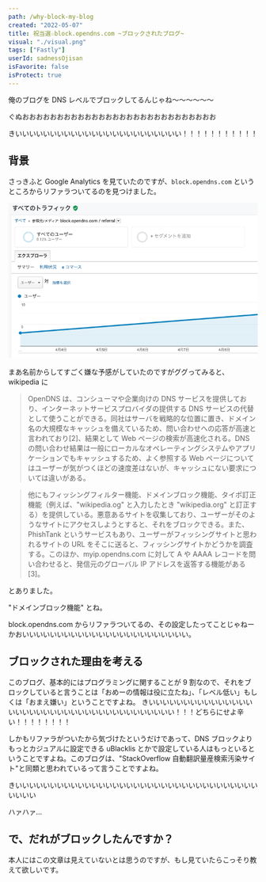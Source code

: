 ```yaml
---
path: /why-block-my-blog
created: "2022-05-07"
title: 祝当選☆block.opendns.com ~ブロックされたブログ~
visual: "./visual.png"
tags: ["Fastly"]
userId: sadnessOjisan
isFavorite: false
isProtect: true
---
```


俺のブログを DNS レベルでブロックしてるんじゃね〜〜〜〜〜〜

ぐぬおおおおおおおおおおおおおおおおおおおおおおおおおおおお

きいいいいいいいいいいいいいいいいいいいいいいいい！！！！！！！！！！！

## 背景

さっきふと Google Analytics を見ていたのですが、`block.opendns.com` というところからリファラついてるのを見つけました。

![グラフ](./graph.png)

まあ名前からしてすごく嫌な予感がしていたのですがググってみると、wikipedia に

> OpenDNS は、コンシューマや企業向けの DNS サービスを提供しており、インターネットサービスプロバイダの提供する DNS サービスの代替として使うことができる。同社はサーバを戦略的な位置に置き、ドメイン名の大規模なキャッシュを備えているため、問い合わせへの応答が高速と言われており[2]、結果として Web ページの検索が高速化される。DNS の問い合わせ結果は一般にローカルなオペレーティングシステムやアプリケーションでもキャッシュするため、よく参照する Web ページについてはユーザーが気がつくほどの速度差はないが、キャッシュにない要求については違いがある。

> 他にもフィッシングフィルター機能、ドメインブロック機能、タイポ訂正機能（例えば、"wikipedia.og" と入力したとき "wikipedia.org" と訂正する）を提供している。悪意あるサイトを収集しており、ユーザーがそのようなサイトにアクセスしようとすると、それをブロックできる。また、PhishTank というサービスもあり、ユーザーがフィッシングサイトと思われるサイトの URL をそこに送ると、フィッシングサイトかどうかを調査する。このほか、myip.opendns.com に対して A や AAAA レコードを問い合わせると、発信元のグローバル IP アドレスを返答する機能がある[3]。

とありました。

"ドメインブロック機能" とね。

block.opendns.com からリファラついてるの、その設定したってことじゃねーかおいいいいいいいいいいいいいいいいいいいいいいいい。

## ブロックされた理由を考える

このブログ、基本的にはプログラミングに関することが 9 割なので、それをブロックしていると言うことは「おめーの情報は役に立たね」、「レベル低い」もしくは「おまえ嫌い」ということですよね。
きいいいいいいいいいいいいいいいいいいいいいいいいいいいいいいいいいいいいいいい！！！どちらにせよ辛い！！！！！！！！

しかもリファラがついたから気づけたというだけであって、DNS ブロックよりもっとカジュアルに設定できる uBlacklis とかで設定している人はもっといるということですよね。このブログは、"StackOverflow 自動翻訳量産検索汚染サイト"と同類と思われているって言うことですよね。

きいいいいいいいいいいいいいいいいいいいいいいいいいいいいいいいいいいいいいいい

ハァハァ...

## で、だれがブロックしたんですか？

本人にはこの文章は見えていないとは思うのですが、もし見ていたらこっそり教えて欲しいです。
